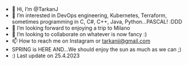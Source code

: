 - 👋 Hi, I’m @TarkanJ
- 👀 I’m interested in DevOps engineering, Kubernetes, Terraform, sometimes programming in C, C#, C++, Java, Python...PASCAL! :DDD
- 🌱 I’m looking forward to enjoying a trip to Milano
- 💞️ I’m looking to collaborate on whatever is now fancy :)
- 📫 How to reach me on Instagram or tarkanjj@gmail.com
- SPRING is HERE AND...We should enjoy the sun as much as we can ;)
- :) Last update on 25.4.2023
<!--
TarkanJ/TarkanJ is a ✨ special ✨ repository because its `README.md` (this file) appears on your GitHub profile.
You can click the Preview link to take a look at your changes.
🎄 MERRY X-Mass & HAPPY NEW YEAR 2023 to Martinus & Jay (X-Mass tree for Chrismass :)
->
